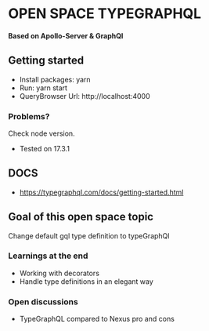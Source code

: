 # OPEN SPACE TYPEGRAPHQL 
#### Based on Apollo-Server & GraphQl

## Getting started

* Install packages: yarn
* Run: yarn start
* QueryBrowser Url: http://localhost:4000
### Problems?
Check node version.
* Tested on 17.3.1

## DOCS
* https://typegraphql.com/docs/getting-started.html


## Goal of this open space topic
Change default gql type definition to typeGraphQl
### Learnings at the end
* Working with decorators 
* Handle type definitions in an elegant way
### Open discussions
* TypeGraphQL compared to Nexus pro and cons